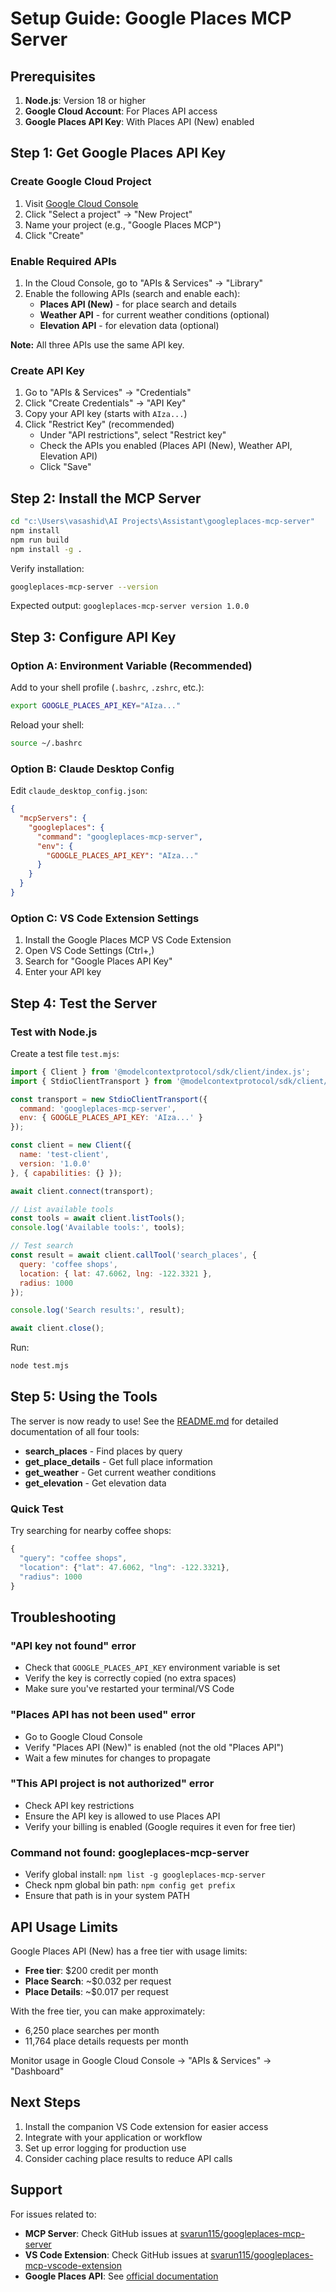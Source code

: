 # Setup Guide: Google Places MCP Server

## Prerequisites

1. **Node.js**: Version 18 or higher
2. **Google Cloud Account**: For Places API access
3. **Google Places API Key**: With Places API (New) enabled

## Step 1: Get Google Places API Key

### Create Google Cloud Project

1. Visit [Google Cloud Console](https://console.cloud.google.com/)
2. Click "Select a project" → "New Project"
3. Name your project (e.g., "Google Places MCP")
4. Click "Create"

### Enable Required APIs

1. In the Cloud Console, go to "APIs & Services" → "Library"
2. Enable the following APIs (search and enable each):
   - **Places API (New)** - for place search and details
   - **Weather API** - for current weather conditions (optional)
   - **Elevation API** - for elevation data (optional)

**Note:** All three APIs use the same API key.

### Create API Key

1. Go to "APIs & Services" → "Credentials"
2. Click "Create Credentials" → "API Key"
3. Copy your API key (starts with `AIza...`)
4. Click "Restrict Key" (recommended)
   - Under "API restrictions", select "Restrict key"
   - Check the APIs you enabled (Places API (New), Weather API, Elevation API)
   - Click "Save"

## Step 2: Install the MCP Server

```bash
cd "c:\Users\vasashid\AI Projects\Assistant\googleplaces-mcp-server"
npm install
npm run build
npm install -g .
```

Verify installation:
```bash
googleplaces-mcp-server --version
```

Expected output: `googleplaces-mcp-server version 1.0.0`

## Step 3: Configure API Key

### Option A: Environment Variable (Recommended)

Add to your shell profile (`.bashrc`, `.zshrc`, etc.):
```bash
export GOOGLE_PLACES_API_KEY="AIza..."
```

Reload your shell:
```bash
source ~/.bashrc
```

### Option B: Claude Desktop Config

Edit `claude_desktop_config.json`:
```json
{
  "mcpServers": {
    "googleplaces": {
      "command": "googleplaces-mcp-server",
      "env": {
        "GOOGLE_PLACES_API_KEY": "AIza..."
      }
    }
  }
}
```

### Option C: VS Code Extension Settings

1. Install the Google Places MCP VS Code Extension
2. Open VS Code Settings (Ctrl+,)
3. Search for "Google Places API Key"
4. Enter your API key

## Step 4: Test the Server

### Test with Node.js

Create a test file `test.mjs`:

```javascript
import { Client } from '@modelcontextprotocol/sdk/client/index.js';
import { StdioClientTransport } from '@modelcontextprotocol/sdk/client/stdio.js';

const transport = new StdioClientTransport({
  command: 'googleplaces-mcp-server',
  env: { GOOGLE_PLACES_API_KEY: 'AIza...' }
});

const client = new Client({
  name: 'test-client',
  version: '1.0.0'
}, { capabilities: {} });

await client.connect(transport);

// List available tools
const tools = await client.listTools();
console.log('Available tools:', tools);

// Test search
const result = await client.callTool('search_places', {
  query: 'coffee shops',
  location: { lat: 47.6062, lng: -122.3321 },
  radius: 1000
});

console.log('Search results:', result);

await client.close();
```

Run:
```bash
node test.mjs
```

## Step 5: Using the Tools

The server is now ready to use! See the [README.md](README.md#available-tools) for detailed documentation of all four tools:
- **search_places** - Find places by query
- **get_place_details** - Get full place information
- **get_weather** - Get current weather conditions
- **get_elevation** - Get elevation data

### Quick Test

Try searching for nearby coffee shops:
```javascript
{
  "query": "coffee shops",
  "location": {"lat": 47.6062, "lng": -122.3321},
  "radius": 1000
}
```

## Troubleshooting

### "API key not found" error

- Check that `GOOGLE_PLACES_API_KEY` environment variable is set
- Verify the key is correctly copied (no extra spaces)
- Make sure you've restarted your terminal/VS Code

### "Places API has not been used" error

- Go to Google Cloud Console
- Verify "Places API (New)" is enabled (not the old "Places API")
- Wait a few minutes for changes to propagate

### "This API project is not authorized" error

- Check API key restrictions
- Ensure the API key is allowed to use Places API
- Verify your billing is enabled (Google requires it even for free tier)

### Command not found: googleplaces-mcp-server

- Verify global install: `npm list -g googleplaces-mcp-server`
- Check npm global bin path: `npm config get prefix`
- Ensure that path is in your system PATH

## API Usage Limits

Google Places API (New) has a free tier with usage limits:
- **Free tier**: $200 credit per month
- **Place Search**: ~$0.032 per request
- **Place Details**: ~$0.017 per request

With the free tier, you can make approximately:
- 6,250 place searches per month
- 11,764 place details requests per month

Monitor usage in Google Cloud Console → "APIs & Services" → "Dashboard"

## Next Steps

1. Install the companion VS Code extension for easier access
2. Integrate with your application or workflow
3. Set up error logging for production use
4. Consider caching place results to reduce API calls

## Support

For issues related to:
- **MCP Server**: Check GitHub issues at [svarun115/googleplaces-mcp-server](https://github.com/svarun115/googleplaces-mcp-server)
- **VS Code Extension**: Check GitHub issues at [svarun115/googleplaces-mcp-vscode-extension](https://github.com/svarun115/googleplaces-mcp-vscode-extension)
- **Google Places API**: See [official documentation](https://developers.google.com/maps/documentation/places/web-service/overview)
